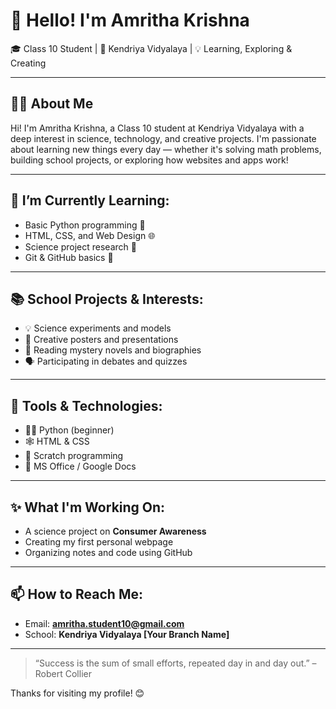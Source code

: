 # 👋 Hello! I'm Amritha Krishna

🎓 Class 10 Student | 🏫 Kendriya Vidyalaya | 💡 Learning, Exploring & Creating

---

## 👩‍💻 About Me

Hi! I'm Amritha Krishna, a Class 10 student at Kendriya Vidyalaya with a deep interest in science, technology, and creative projects. I'm passionate about learning new things every day — whether it's solving math problems, building school projects, or exploring how websites and apps work!

---

## 🌱 I’m Currently Learning:
- Basic Python programming 🐍
- HTML, CSS, and Web Design 🌐
- Science project research 🧪
- Git & GitHub basics 📁

---

## 📚 School Projects & Interests:
- 💡 Science experiments and models  
- 🎨 Creative posters and presentations  
- 📖 Reading mystery novels and biographies  
- 🗣️ Participating in debates and quizzes

---

## 🔧 Tools & Technologies:
- 🧑‍💻 Python (beginner)
- 🕸️ HTML & CSS
- 🧰 Scratch programming
- 📄 MS Office / Google Docs

---

## ✨ What I'm Working On:
- A science project on **Consumer Awareness**
- Creating my first personal webpage
- Organizing notes and code using GitHub

---

## 📫 How to Reach Me:
- Email: **amritha.student10@gmail.com**
- School: **Kendriya Vidyalaya [Your Branch Name]**

---

> “Success is the sum of small efforts, repeated day in and day out.” – Robert Collier

Thanks for visiting my profile! 😊
